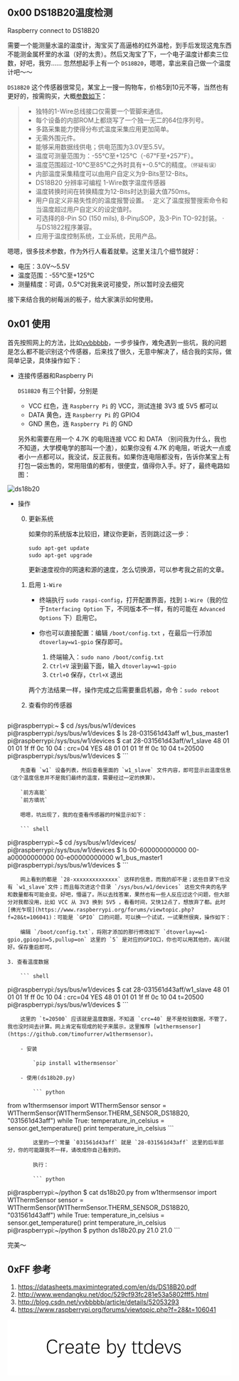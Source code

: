 
## 0x00 DS18B20温度检测

Raspberry connect to DS18B20

需要一个能测量水温的温度计，淘宝买了高逼格的红外温枪，到手后发现这鬼东西不能测金属杯里的水温（好的太贵）。然后又淘宝了下，一个电子温度计都卖三位数，好吧，我穷…… 忽然想起手上有一个 `DS18B20`，嗯嗯，拿出来自己做一个温度计吧～～

`DS18B20` 这个传感器很常见，某宝上一搜一购物车，价格5到10元不等，当然也有更好的，按需购买，大概[参数如下](http://www.wendangku.net/doc/529cf93fc281e53a5802fff5.html)：

> - 独特的1-Wire总线接口仅需要一个管脚来通信。
> - 每个设备的内部ROM上都烧写了一个独一无二的64位序列号。
> - 多路采集能力使得分布式温度采集应用更加简单。
> - 无需外围元件。
> - 能够采用数据线供电；供电范围为3.0V至5.5V。
> - 温度可测量范围为：-55℃至+125℃（-67℉至+257℉）。
> - 温度范围超过-10℃至85℃之外时具有+-0.5℃的精度。`（怀疑有误）`
> - 内部温度采集精度可以由用户自定义为9-Bits至12-Bits。
> - DS18B20 分辨率可编程 1-Wire数字温度传感器
> - 温度转换时间在转换精度为12-Bits时达到最大值750ms。
> - 用户自定义非易失性的的温度报警设置。 · 定义了温度报警搜索命令和当温度超过用户自定义的设定值时。
> - 可选择的8-Pin SO (150 mils), 8-PinμSOP，及3-Pin TO-92封装。 · 与DS1822程序兼容。
> - 应用于温度控制系统，工业系统，民用产品。

嗯嗯，很多技术参数，作为外行人看着就晕。这里关注几个细节就好：

- 电压：3.0V～5.5V
- 温度范围：-55℃至+125℃
- 测量精度：可调，0.5℃对我来说可接受，所以暂时没去细究

接下来结合我的树莓派的板子，给大家演示如何使用。


## 0x01 使用

首先按照网上的方法，比如[vvbbbbb](http://blog.csdn.net/vvbbbbb/article/details/52053293)，一步步操作，难免遇到一些坑，我的问题是怎么都不能识别这个传感器，后来找了很久，无意中解决了，结合我的实际，做简单记录，具体操作如下：

- 连接传感器和Raspberry Pi

    `DS18B20` 有三个针脚，分别是
    
    - VCC 红色，连 `Raspberry Pi` 的 VCC，测试连接 3V3 或 5V5 都可以
    - DATA 黄色，连 `Raspberry Pi` 的 GPIO4
    - GND 黑色，连 `Raspberry Pi` 的 GND
    
    另外和需要在用一个 4.7K 的电阻连接 VCC 和 DATA （别问我为什么，我也不知道，大学模电学的那叫一个渣），如果你没有 4.7K 的电阻，听说大一点或者小一点都可以，我没试，反正我有。如果你连电阻都没有，告诉你某宝上有打包一袋出售的，常用阻值的都有，很便宜，值得你入手。好了，最终电路如图：
    
![ds18b20](http://upload-images.jianshu.io/upload_images/1801981-003624acc884b839.jpg?imageMogr2/auto-orient/strip%7CimageView2/2/w/1240)

- 操作 
    
    0. 更新系统
    
        如果你的系统版本比较旧，建议你更新，否则跳过这一步：
        
        ``` shell
        sudo apt-get update
        sudo apt-get upgrade
        ```
        
        更新速度视你的网速和源的速度，怎么切换源，可以参考我之前的文章。
        
    1. 启用 `1-Wire`

        - 终端执行 `sudo raspi-config`，打开配置界面，找到 `1-Wire`（我的位于`Interfacing Option` 下，不同版本不一样，有的可能在 `Advanced Options` 下）启用它。
        - 你也可以直接配置：编辑 `/boot/config.txt` ，在最后一行添加 `dtoverlay=w1-gpio` 保存即可。
            
            1. 终端输入：`sudo nano /boot/config.txt`
            2. `Ctrl+V` 滚到最下面，输入 `dtoverlay=w1-gpio`
            3. `Ctrl+O` 保存，`Ctrl+X` 退出
        
        两个方法结果一样，操作完成之后需要重启机器，命令：`sudo reboot`
        
    2. 查看你的传感器

        ``` shell
pi@raspberrypi:~ $ cd /sys/bus/w1/devices
pi@raspberrypi:/sys/bus/w1/devices $ ls
28-031561d43aff  w1_bus_master1
pi@raspberrypi:/sys/bus/w1/devices $ cat 28-031561d43aff/w1_slave
48 01 01 01 1f ff 0c 10 04 : crc=04 YES
48 01 01 01 1f ff 0c 10 04 t=20500
pi@raspberrypi:/sys/bus/w1/devices $
        ```
        
        先查看 `w1` 设备列表，然后查看里面的 `w1_slave` 文件内容，即可显示出温度信息（这个温度信息并不是我们最终的温度，需要经过一定的换算）。
        
        `前方高能`
        `前方填坑`
        
        嗯嗯，坑出现了，我的在查看传感器的时候显示如下：
        
        ``` shell
pi@raspberrypi:~$ cd /sys/bus/w1/devices/
pi@raspberrypi:/sys/bus/w1/devices $ ls
00-600000000000  00-a00000000000  00-e00000000000  w1_bus_master1
pi@raspberrypi:/sys/bus/w1/devices $ 
        ```
        
        网上看到的都是 `28-xxxxxxxxxxxxxx` 这样的信息，而我的却不是；这些目录下也没有 `w1_slave`文件；而且每次进这个目录 `/sys/bus/w1/devices` 这些文件夹的名字和数量都有可能会变。好吧，懵逼了。所以去找答案，果然也有一些人反应过这个问题，但大部分对我都没用，比如 VCC 从 3V3 换到 5V5 ，看看时间，又快12点了，想放弃了都。此时[佛光乍现](https://www.raspberrypi.org/forums/viewtopic.php?f=28&t=106041)：可能是 `GPIO` 口的问题，可以换一个试试，一试果然很爽，操作如下：
        
        编辑 `/boot/config.txt`，将刚才添加的那行修改如下 `dtoverlay=w1-gpio,gpiopin=5,pullup=on` 这里的 `5` 是对应的GPIO口，你也可以用其他的，高兴就好。保存重启即可。
        
    3. 查看温度数据
    
        ``` shell
pi@raspberrypi:/sys/bus/w1/devices $ cat 28-031561d43aff/w1_slave
48 01 01 01 1f ff 0c 10 04 : crc=04 YES
48 01 01 01 1f ff 0c 10 04 t=20500
pi@raspberrypi:/sys/bus/w1/devices $
        ```
        
        这里的 `t=20500` 应该就是温度数据，不知道 `crc=40` 是不是校验数据，不管了，我也没时间去计算。网上肯定有现成的轮子来展示，这里推荐 [w1thermsensor](https://github.com/timofurrer/w1thermsensor)。
        
        - 安装

            `pip install w1thermsensor`
        
        - 使用(ds18b20.py)
            
            ``` python
from w1thermsensor import W1ThermSensor
sensor = W1ThermSensor(W1ThermSensor.THERM_SENSOR_DS18B20, "031561d43aff")
while True:
    temperature_in_celsius = sensor.get_temperature()
    print temperature_in_celsius
            ```
            
            这里的一个常量 `031561d43aff` 就是 `28-031561d43aff` 这里的后半部分，你的可能跟我不一样，请改成你自己看到的。
            
            执行：
            
            ``` python
pi@raspberrypi:~/python $ cat ds18b20.py
from w1thermsensor import W1ThermSensor
sensor = W1ThermSensor(W1ThermSensor.THERM_SENSOR_DS18B20, "031561d43aff")
while True:
    temperature_in_celsius = sensor.get_temperature()
    print temperature_in_celsius
pi@raspberrypi:~/python $ python ds18b20.py
21.0
21.0
            ```

完美～


## 0xFF 参考

1. https://datasheets.maximintegrated.com/en/ds/DS18B20.pdf
2. http://www.wendangku.net/doc/529cf93fc281e53a5802fff5.html
3. http://blog.csdn.net/vvbbbbb/article/details/52053293
4. https://www.raspberrypi.org/forums/viewtopic.php?f=28&t=106041

![Create by ttdevs](https://raw.githubusercontent.com/ttdevs/ttdevs.github.io/common/images/logo.png)


